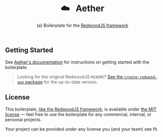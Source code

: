 <div align="center">
  <h1>☁️&nbsp;&nbsp;&nbsp;Aether</h1>
  <p>(a) Boilerplate for the <a href="https://redwoodjs.com">RedwoodJS framework</a></p>
  <br />
</div>

## Getting Started

See [Aether's documentation](https://locktech.github.io/aether/) for instructions on getting started with the boilerplate.

> Looking for the original RedwoodJS `README`? [See the `create-redwood-app` package](https://github.com/redwoodjs/redwood/tree/main/packages/create-redwood-app/template#readme) for the up-to-date version.

## License

This boilerplate, [like the RedwoodJS framework](https://github.com/redwoodjs/redwood/blob/main/LICENSE), is available under [the MIT license](./LICENSE) — feel free to use the boilerplate for any commercial, internal, or personal projects.

Your project can be provided under any license you (and your team) see fit.
